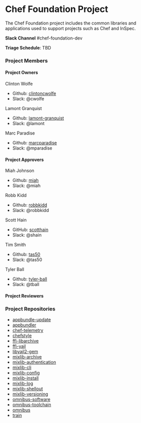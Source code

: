 # Chef Foundation Project

The Chef Foundation project includes the common libraries and applications used to support projects such as Chef and InSpec.

**Slack Channel** #chef-foundation-dev

**Triage Schedule**: TBD

### Project Members

#### Project Owners

Clinton Wolfe
  - Github: [clintoncwolfe](https://github.com/clintoncwolfe)
  - Slack: @cwolfe

Lamont Granquist
  - Github: [lamont-granquist](https://github.com/lamont-granquist)
  - Slack: @lamont

Marc Paradise
  - Github: [marcparadise](https://github.com/marcparadise)
  - Slack: @mparadise

#### Project Approvers

Miah Johnson
  - Github: [miah](https://github.com/miah)
  - Slack: @miah

Robb Kidd
  - Github: [robbkidd](https://github.com/robbkidd)
  - Slack: @robbkidd

Scott Hain
  - GitHub: [scotthain](https://github.com/scotthain)
  - Slack: @shain

Tim Smith
  - Github: [tas50](https://github.com/tas50)
  - Slack: @tas50

Tyler Ball
  - Github: [tyler-ball](https://github.com/tyler-ball)
  - Slack: @tball

#### Project Reviewers

### Project Repositories

- [appbundle-update](https://github.com/chef/appbundle-update)
- [appbundler](https://github.com/chef/appbundler)
- [chef-telemetry](https://github.com/chef/chef-telemetry)
- [chefstyle](https://github.com/chef/chefstyle)
- [ffi-libarchive](https://github.com/chef/ffi-libarchive)
- [ffi-yajl](https://github.com/chef/ffi-yajl)
- [libyajl2-gem](https://github.com/chef/libyajl2-gem)
- [mixlib-archive](https://github.com/chef/mixlib-archive)
- [mixlib-authentication](https://github.com/chef/mixlib-authentication)
- [mixlib-cli](https://github.com/chef/mixlib-cli)
- [mixlib-config](https://github.com/chef/mixlib-config)
- [mixlib-install](https://github.com/chef/mixlib-install)
- [mixlib-log](https://github.com/chef/mixlib-log)
- [mixlib-shellout](https://github.com/chef/mixlib-shellout)
- [mixlib-versioning](https://github.com/chef/mixlib-versioning)
- [omnibus-software](https://github.com/chef/omnibus-software)
- [omnibus-toolchain](https://github.com/chef/omnibus-toolchain)
- [omnibus](https://github.com/chef/omnibus)
- [train](https://github.com/chef/train)
